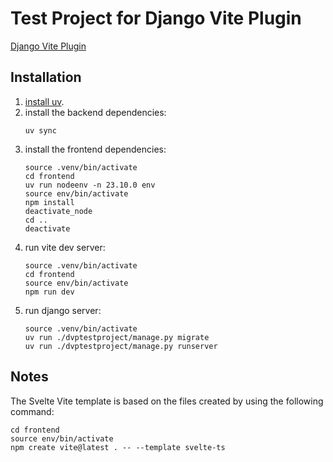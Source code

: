 # Test Project for Django Vite Plugin

[Django Vite Plugin](https://github.com/protibimbok/django-vite-plugin)

## Installation

1. [install uv](https://docs.astral.sh/uv/getting-started/installation/).
2. install the backend dependencies:
    ```shell
    uv sync
    ```
3. install the frontend dependencies:
    ```shell
    source .venv/bin/activate
    cd frontend
    uv run nodeenv -n 23.10.0 env
    source env/bin/activate
    npm install
    deactivate_node
    cd ..
    deactivate
    ```
4. run vite dev server:
    ```shell
    source .venv/bin/activate
    cd frontend
    source env/bin/activate
    npm run dev
    ```
5. run django server:
    ```shell
    source .venv/bin/activate
    uv run ./dvptestproject/manage.py migrate
    uv run ./dvptestproject/manage.py runserver
    ```

## Notes

The Svelte Vite template is based on the files created by using the following command:

```shell
cd frontend
source env/bin/activate
npm create vite@latest . -- --template svelte-ts
```

